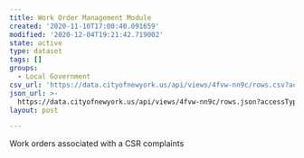 ```yaml
---
title: Work Order Management Module
created: '2020-11-10T17:00:40.091659'
modified: '2020-12-04T19:21:42.719002'
state: active
type: dataset
tags: []
groups:
  - Local Government
csv_url: 'https://data.cityofnewyork.us/api/views/4fvw-nn9c/rows.csv?accessType=DOWNLOAD'
json_url: >-
  https://data.cityofnewyork.us/api/views/4fvw-nn9c/rows.json?accessType=DOWNLOAD
layout: post

---
```

Work orders associated with a CSR complaints
